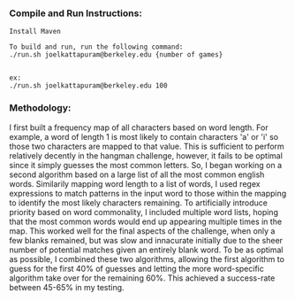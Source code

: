 ### Compile and Run Instructions:

    Install Maven

    To build and run, run the following command:
    ./run.sh joelkattapuram@berkeley.edu {number of games}


    ex: 
    ./run.sh joelkattapuram@berkeley.edu 100


### Methodology:
    
I first built a frequency map of all characters based on word length. For example, a word of length 1 is most likely to contain characters 'a' or 'i' so those two characters are mapped to that value. This is sufficient to perform relatively decently in the hangman challenge, however, it fails to be optimal since it simply guesses the most common letters. 
So, I began working on a second algorithm based on a large list of all the most common english words. Similarily mapping word length to a list of words, I used regex expressions to match patterns in the input word to those within the mapping to identify the most likely characters remaining. To artificially introduce priority based on word commonality, I included multiple word lists, hoping that the most common words would end up appearing multiple times in the map. This worked well for the final aspects of the challenge, when only a few blanks remained, but was slow and innacurate initially due to the sheer number of potential matches given an entirely blank word. 
To be as optimal as possible, I combined these two algorithms, allowing the first algorithm to guess for the first 40% of guesses and letting the more word-specific algorithm take over for the remaining 60%. This achieved a success-rate between 45-65% in my testing.